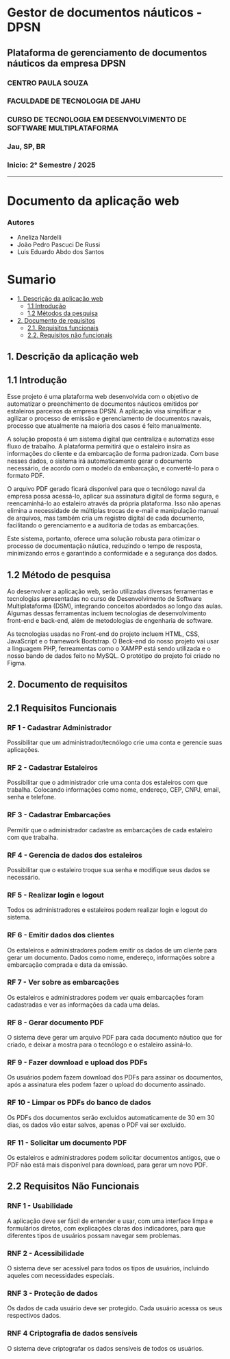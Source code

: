 # Gestor de documentos náuticos - DPSN
## Plataforma de gerenciamento de documentos náuticos da empresa DPSN
### CENTRO PAULA SOUZA  
### FACULDADE DE TECNOLOGIA DE JAHU  
### CURSO DE TECNOLOGIA EM DESENVOLVIMENTO DE SOFTWARE MULTIPLATAFORMA 
### Jau, SP, BR
### Inicio: 2° Semestre / 2025
---
# Documento da aplicação web
### Autores
- Aneliza Nardelli
- João Pedro Pascuci De Russi
- Luis Eduardo Abdo dos Santos
# Sumario
  - [1. Descrição da aplicação web](#1-descricao-da-aplicacao-web)
    - [1.1 Introdução](#11-introducao)
    - [1.2 Métodos da pesquisa](#12-metodo-de-pesquisa)
  - [2. Documento de requisitos](#2-documento-de-requisitos)
    - [2.1. Requisitos funcionais](#21-requisitos-funcionais)
    - [2.2. Requisitos não funcionais](#22-requisitos-nao-funcionais)

## 1. Descrição da aplicação web
## 1.1 Introdução
Esse projeto é uma plataforma web desenvolvida com o objetivo de automatizar o preenchimento de documentos náuticos emitidos por estaleiros parceiros da empresa DPSN. A aplicação visa simplificar e agilizar o processo de emissão e gerenciamento de documentos navais, processo que atualmente na maioria dos casos é feito manualmente. 

A solução proposta é um sistema digital que centraliza e automatiza esse fluxo de trabalho. A plataforma permitirá que o estaleiro insira as informações do cliente e da embarcação de forma padronizada. Com base nesses dados, o sistema irá automaticamente gerar o documento necessário, de acordo com o modelo da embarcação, e convertê-lo para o formato PDF. 

O arquivo PDF gerado ficará disponível para que o tecnólogo naval da empresa possa acessá-lo, aplicar sua assinatura digital de forma segura, e reencaminhá-lo ao estaleiro através da própria plataforma. Isso não apenas elimina a necessidade de múltiplas trocas de e-mail e manipulação manual de arquivos, mas também cria um registro digital de cada documento, facilitando o gerenciamento e a auditoria de todas as embarcações. 

Este sistema, portanto, oferece uma solução robusta para otimizar o processo de documentação náutica, reduzindo o tempo de resposta, minimizando erros e garantindo a conformidade e a segurança dos dados.  
## 1.2 Método de pesquisa 
Ao desenvolver a aplicação web, serão utilizadas diversas ferramentas e tecnologias apresentadas no curso de Desenvolvimento de Software Multiplataforma (DSM), integrando conceitos abordados ao longo das aulas. Algumas dessas ferramentas incluem tecnologias de desenvolvimento front-end e back-end, além de metodologias de engenharia de software. 

As tecnologias usadas no Front-end do projeto incluem HTML, CSS, JavaScript e o framework Bootstrap. O Beck-end do nosso projeto vai usar a linguagem PHP, ferreamentas como o XAMPP está sendo utilizada e o nosso bando de dados feito no MySQL. O protótipo do projeto foi criado no Figma.

## 2. Documento de requisitos
## 2.1 Requisitos Funcionais
### **RF 1 - Cadastrar Administrador**
Possibilitar que um administrador/tecnólogo crie uma conta e gerencie suas aplicações. 
### **RF 2 - Cadastrar Estaleiros**
Possibilitar que o administrador crie uma conta dos estaleiros com que trabalha. Colocando informações como nome, endereço, CEP, CNPJ, email, senha e telefone.  
### **RF 3 - Cadastrar Embarcações**
Permitir que o administrador cadastre as embarcações de cada estaleiro com que trabalha.  
### **RF 4 - Gerencia de dados dos estaleiros**
Possibilitar que o estaleiro troque sua senha e modifique seus dados se necessário.
### **RF 5 - Realizar login e logout**
Todos os administradores e estaleiros podem realizar login e logout do sistema.
### **RF 6 - Emitir dados dos clientes**
Os estaleiros e administradores podem emitir os dados de um cliente para gerar um documento. Dados como nome, endereço, informações sobre a embarcação comprada e data da emissão.
### **RF 7 - Ver sobre as embarcações**
Os estaleiros e administradores podem ver quais embarcações foram cadastradas e ver as informações da cada uma delas.
### **RF 8 - Gerar documento PDF**
O sistema deve gerar um arquivo PDF para cada documento náutico que for criado, e deixar a mostra para o tecnólogo e o estaleiro assiná-lo.
### **RF 9 - Fazer download e upload dos PDFs**
Os usuários podem fazem download dos PDFs para assinar os documentos, após a assinatura eles podem fazer o upload do documento assinado.
### **RF 10 - Limpar os PDFs do banco de dados**
Os PDFs dos documentos serão excluidos automaticamente de 30 em 30 dias, os dados vão estar salvos, apenas o PDF vai ser excluido.
### **RF 11 - Solicitar um documento PDF**
Os estaleiros e administradores podem solicitar documentos antigos, que o PDF não está mais disponível para download, para gerar um novo PDF.

## 2.2 Requisitos Não Funcionais
### **RNF 1 - Usabilidade**
 A aplicação deve ser fácil de entender e usar, com uma interface limpa e formulários diretos, com explicações claras dos indicadores, para que diferentes tipos de usuários possam navegar sem problemas. 
### **RNF 2 - Acessibilidade**
O sistema deve ser acessível para todos os tipos de usuários, incluindo aqueles com necessidades especiais.
### **RNF 3 - Proteção de dados**
Os dados de cada usuário deve ser protegido. Cada usuário acessa os seus respectivos dados.
### **RNF 4 Criptografia de dados sensíveis**
O sistema deve criptografar os dados sensíveis de todos os usuários.







